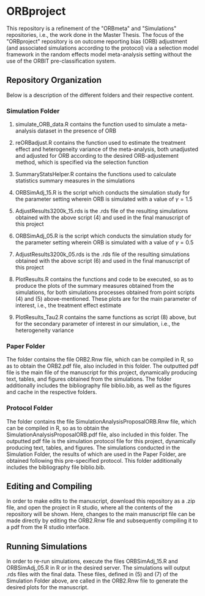 # ORBproject
This repository is a refinement of the "ORBmeta" and "Simulations" repositories, i.e., the work done in the Master Thesis. The focus of the "ORBproject" repository is on outcome reporting bias (ORB) adjustment (and associated simulations according to the protocol) via a selection model framework in the random effects model meta-analysis setting without the use of the ORBIT pre-classification system.

## Repository Organization

Below is a description of the different folders and their respective content.

### Simulation Folder

1. simulate_ORB_data.R contains the function used to simulate a meta-analysis dataset in the presence of ORB

2. reORBadjust.R contains the function used to estimate the treatment effect and heterogeneity variance of the meta-analysis, both unadjusted and adjusted for ORB according to the desired ORB-adjustement method, which is specified via the selection function

3. SummaryStatsHelper.R contains the functions used to calculate statistics summary measures in the simulations

4. ORBSimAdj_15.R is the script which conducts the simulation study for the parameter setting wherein ORB is simulated with a value of $\gamma=1.5$

5. AdjustResults3200k_15.rds is the .rds file of the resulting simulations obtained with the above script (4) and used in the final manuscript of this project

6. ORBSimAdj_05.R is the script which conducts the simulation study for the parameter setting wherein ORB is simulated with a value of $\gamma=0.5$

7. AdjustResults3200k_05.rds is the .rds file of the resulting simulations obtained with the above script (6) and used in the final manuscript of this project

8. PlotResults.R contains the functions and code to be executed, so as to produce the plots of the summary measures obtained from the simulations, for both simulations processes obtained from point scripts (4) and (5) above-mentioned. These plots are for the main parameter of interest, i.e., the treatment effect estimate

9. PlotResults_Tau2.R contains the same functions as script (8) above, but for the secondary parameter of interest in our simulation, i.e., the heterogeneity variance


### Paper Folder

The folder contains the file ORB2.Rnw file, which can be compiled in R, so as to obtain the ORB2.pdf file, also included in this folder. The outputted pdf file is the main file of the manuscript for this project, dynamically producing text, tables, and figures obtained from the simulations. The folder additionally includes the bibliography file biblio.bib, as well as the figures and cache in the respective folders.

### Protocol Folder

The folder contains the file SimulationAnalysisProposalORB.Rnw file, which can be compiled in R, so as to obtain the SimulationAnalysisProposalORB.pdf file, also included in this folder. The outputted pdf file is the simulation protocol file for this project, dynamically producing text, tables, and figures. The simulations conducted in the Simulation Folder, the results of which are used in the Paper Folder, are obtained following this pre-specified protocol. This folder additionally includes the bibliography file biblio.bib.

## Editing and Compiling

In order to make edits to the manuscript, download this repository as a .zip file, and open the project in R studio, where all the contents of the repository will be shown. Here, changes to  the main manuscript file can be made directly by editing the ORB2.Rnw file and subsequently compiling it to a pdf from the R studio interface.

## Running Simulations

In order to re-run simulations, execute the files ORBSimAdj_15.R and ORBSimAdj_05.R in R or in the desired server. The simulations will output .rds files with the final data. These files, defined in (5) and (7) of the Simulation Folder above, are called in the ORB2.Rnw file to generate the desired plots for the manuscript.


